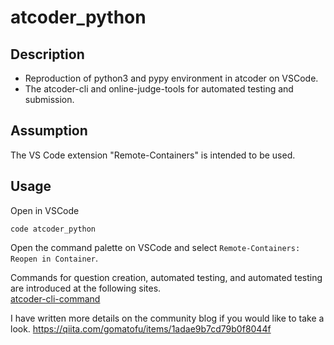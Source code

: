 # atcoder_python
## Description  
* Reproduction of python3 and pypy environment in atcoder on VSCode.
* The atcoder-cli and online-judge-tools for automated testing and submission.

## Assumption
The VS Code extension "Remote-Containers" is intended to be used.

## Usage
Open in VSCode
 ```
 code atcoder_python
 ```
Open the command palette on VSCode and select `Remote-Containers: Reopen in Container`.

Commands for question creation, automated testing, and automated testing are introduced at the following sites.  
[atcoder-cli-command](http://tatamo.81.la/blog/2018/12/07/atcoder-cli-tutorial/)  

I have written more details on the community blog if you would like to take a look.
https://qiita.com/gomatofu/items/1adae9b7cd79b0f8044f
